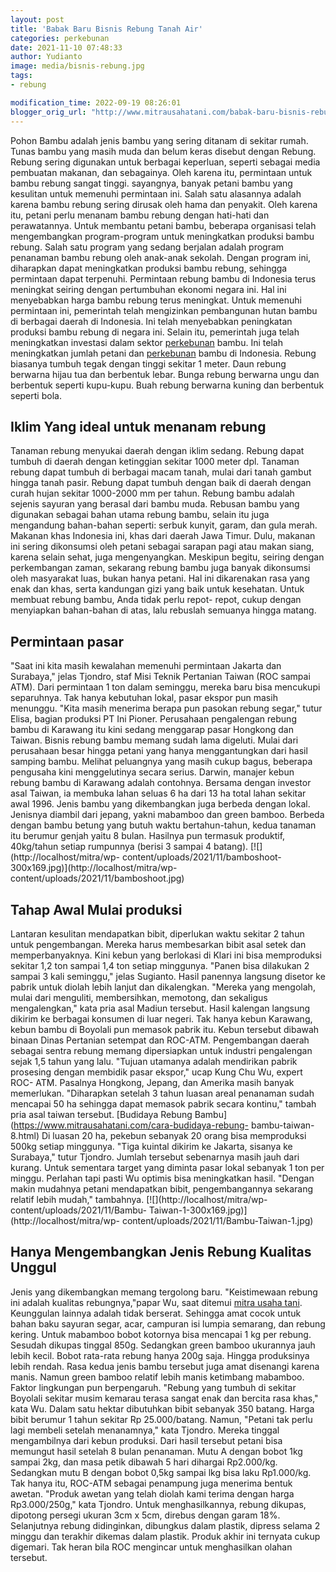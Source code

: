 ```yaml
---
layout: post
title: 'Babak Baru Bisnis Rebung Tanah Air'
categories: perkebunan
date: 2021-11-10 07:48:33
author: Yudianto
image: media/bisnis-rebung.jpg
tags:
- rebung

modification_time: 2022-09-19 08:26:01
blogger_orig_url: "http://www.mitrausahatani.com/babak-baru-bisnis-rebung-tanah-air.html"
---
```


Pohon Bambu adalah jenis bambu yang sering ditanam di sekitar rumah. Tunas
bambu yang masih muda dan belum keras disebut dengan Rebung. Rebung sering
digunakan untuk berbagai keperluan, seperti sebagai media pembuatan makanan,
dan sebagainya. Oleh karena itu, permintaan untuk bambu rebung sangat tinggi.
sayangnya, banyak petani bambu yang kesulitan untuk memenuhi permintaan ini.
Salah satu alasannya adalah karena bambu rebung sering dirusak oleh hama dan
penyakit. Oleh karena itu, petani perlu menanam bambu rebung dengan hati-hati
dan perawatannya. Untuk membantu petani bambu, beberapa organisasi telah
mengembangkan program-program untuk meningkatkan produksi bambu rebung. Salah
satu program yang sedang berjalan adalah program penanaman bambu rebung oleh
anak-anak sekolah. Dengan program ini, diharapkan dapat meningkatkan produksi
bambu rebung, sehingga permintaan dapat terpenuhi. Permintaan rebung bambu di
Indonesia terus meningkat seiring dengan pertumbuhan ekonomi negara ini. Hal
ini menyebabkan harga bambu rebung terus meningkat. Untuk memenuhi permintaan
ini, pemerintah telah mengizinkan pembangunan hutan bambu di berbagai daerah
di Indonesia. Ini telah menyebabkan peningkatan produksi bambu rebung di
negara ini. Selain itu, pemerintah juga telah meningkatkan investasi dalam
sektor [perkebunan](https://www.mitrausahatani.com/perkebunan "perkebunan") bambu. Ini
telah meningkatkan jumlah petani dan
[perkebunan](https://www.mitrausahatani.com/perkebunan "perkebunan") bambu di
Indonesia. Rebung biasanya tumbuh tegak dengan tinggi sekitar 1 meter. Daun
rebung berwarna hijau tua dan berbentuk lebar. Bunga rebung berwarna ungu dan
berbentuk seperti kupu-kupu. Buah rebung berwarna kuning dan berbentuk seperti
bola.

## Iklim Yang ideal untuk menanam rebung

Tanaman rebung menyukai daerah dengan iklim sedang. Rebung dapat tumbuh di
daerah dengan ketinggian sekitar 1000 meter dpl. Tanaman rebung dapat tumbuh
di berbagai macam tanah, mulai dari tanah gambut hingga tanah pasir. Rebung
dapat tumbuh dengan baik di daerah dengan curah hujan sekitar 1000-2000 mm per
tahun. Rebung bambu adalah sejenis sayuran yang berasal dari bambu muda.
Rebusan bambu yang digunakan sebagai bahan utama rebung bambu, selain itu juga
mengandung bahan-bahan seperti: serbuk kunyit, garam, dan gula merah. Makanan
khas Indonesia ini, khas dari daerah Jawa Timur. Dulu, makanan ini sering
dikonsumsi oleh petani sebagai sarapan pagi atau makan siang, karena selain
sehat, juga mengenyangkan. Meskipun begitu, seiring dengan perkembangan zaman,
sekarang rebung bambu juga banyak dikonsumsi oleh masyarakat luas, bukan hanya
petani. Hal ini dikarenakan rasa yang enak dan khas, serta kandungan gizi yang
baik untuk kesehatan. Untuk membuat rebung bambu, Anda tidak perlu repot-
repot, cukup dengan menyiapkan bahan-bahan di atas, lalu rebuslah semuanya
hingga matang.

## Permintaan pasar

"Saat ini kita masih kewalahan memenuhi permintaan Jakarta dan Surabaya,"
jelas Tjondro, staf Misi Teknik Pertanian Taiwan (ROC sampai ATM). Dari
permintaan 1 ton dalam seminggu, mereka baru bisa mencukupi separuhnya. Tak
hanya kebutuhan lokal, pasar ekspor pun masih menunggu. "Kita masih menerima
berapa pun pasokan rebung segar," tutur Elisa, bagian produksi PT Ini Pioner.
Perusahaan pengalengan rebung bambu di Karawang itu kini sedang menggarap
pasar Hongkong dan Taiwan. Bisnis rebung bambu memang sudah lama digeluti.
Mulai dari perusahaan besar hingga petani yang hanya menggantungkan dari hasil
samping bambu. Melihat peluangnya yang masih cukup bagus, beberapa pengusaha
kini menggelutinya secara serius. Darwin, manajer kebun rebung bambu di
Karawang adalah contohnya. Bersama dengan investor asal Taiwan, ia membuka
lahan seluas 6 ha dari 13 ha total lahan sekitar awal 1996. Jenis bambu yang
dikembangkan juga berbeda dengan lokal. Jenisnya diambil dari jepang, yakni
mabamboo dan green bamboo. Berbeda dengan bambu betung yang butuh waktu
bertahun-tahun, kedua tanaman itu berumur genjah yaitu 8 bulan. Hasilnya pun
termasuk produktif, 40kg/tahun setiap rumpunnya (berisi 3 sampai 4 batang).
[![](http://localhost/mitra/wp-
content/uploads/2021/11/bamboshoot-300x169.jpg)](http://localhost/mitra/wp-
content/uploads/2021/11/bamboshoot.jpg)

## Tahap Awal Mulai produksi

Lantaran kesulitan mendapatkan bibit, diperlukan waktu sekitar 2 tahun untuk
pengembangan. Mereka harus membesarkan bibit asal setek dan memperbanyaknya.
Kini kebun yang berlokasi di Klari ini bisa memproduksi sekitar 1,2 ton sampai
1,4 ton setiap minggunya. "Panen bisa dilakukan 2 sampai 3 kali seminggu,"
jelas Sugianto. Hasil panennya langsung disetor ke pabrik untuk diolah lebih
lanjut dan dikalengkan. "Mereka yang mengolah, mulai dari menguliti,
membersihkan, memotong, dan sekaligus mengalengkan," kata pria asal Madiun
tersebut. Hasil kalengan langsung dikirim ke berbagai konsumen di luar negeri.
Tak hanya kebun Karawang, kebun bambu di Boyolali pun memasok pabrik itu.
Kebun tersebut dibawah binaan Dinas Pertanian setempat dan ROC-ATM.
Pengembangan daerah sebagai sentra rebung memang dipersiapkan untuk industri
pengalengan sejak 1,5 tahun yang lalu. "Tujuan utamanya adalah mendirikan
pabrik prosesing dengan membidik pasar ekspor," ucap Kung Chu Wu, expert ROC-
ATM. Pasalnya Hongkong, Jepang, dan Amerika masih banyak memerlukan.
"Diharapkan setelah 3 tahun luasan areal penanaman sudah mencapai 50 ha
sehingga dapat memasok pabrik secara kontinu," tambah pria asal taiwan
tersebut. [Budidaya Rebung Bambu](https://www.mitrausahatani.com/cara-budidaya-rebung-
bambu-taiwan-8.html) Di luasan 20 ha, pekebun sebanyak 20 orang bisa
memproduksi 500kg setiap minggunya. "Tiga kuintal dikirim ke Jakarta, sisanya
ke Surabaya," tutur Tjondro. Jumlah tersebut sebenarnya masih jauh dari
kurang. Untuk sementara target yang diminta pasar lokal sebanyak 1 ton per
minggu. Perlahan tapi pasti Wu optimis bisa meningkatkan hasil. "Dengan makin
mudahnya petani mendapatkan bibit, pengembangannya sekarang relatif lebih
mudah," tambahnya. [![](http://localhost/mitra/wp-
content/uploads/2021/11/Bambu-
Taiwan-1-300x169.jpg)](http://localhost/mitra/wp-
content/uploads/2021/11/Bambu-Taiwan-1.jpg)

## Hanya Mengembangkan Jenis Rebung Kualitas Unggul

Jenis yang dikembangkan memang tergolong baru. "Keistimewaan rebung ini adalah
kualitas rebungnya,"papar Wu, saat ditemui [mitra usaha
tani](https://www.mitrausahatani.com). Keunggulan lainnya adalah tidak berserat.
Sehingga amat cocok untuk bahan baku sayuran segar, acar, campuran isi lumpia
semarang, dan rebung kering. Untuk mabamboo bobot kotornya bisa mencapai 1 kg
per rebung. Sesudah dikupas tinggal 850g. Sedangkan green bamboo ukurannya
jauh lebih kecil. Bobot rata-rata rebung hanya 200g saja. Hingga produksinya
lebih rendah. Rasa kedua jenis bambu tersebut juga amat disenangi karena
manis. Namun green bamboo relatif lebih manis ketimbang mabamboo. Faktor
lingkungan pun berpengaruh. "Rebung yang tumbuh di sekitar Boyolali sekitar
musim kemarau terasa sangat enak dan bercita rasa khas," kata Wu. Dalam satu
hektar dibutuhkan bibit sebanyak 350 batang. Harga bibit berumur 1 tahun
sekitar Rp 25.000/batang. Namun, "Petani tak perlu lagi membeli setelah
menanamnya," kata Tjondro. Mereka tinggal mengambilnya dari kebun produksi.
Dari hasil tersebut petani bisa memungut hasil setelah 8 bulan penanaman. Mutu
A dengan bobot 1kg sampai 2kg, dan masa petik dibawah 5 hari dihargai
Rp2.000/kg. Sedangkan mutu B dengan bobot 0,5kg sampai lkg bisa laku
Rp1.000/kg. Tak hanya itu, ROC-ATM sebagai penampung juga menerima bentuk
awetan. "Produk awetan yang telah diolah kami terima dengan harga
Rp3.000/250g," kata Tjondro. Untuk menghasilkannya, rebung dikupas, dipotong
persegi ukuran 3cm x 5cm, direbus dengan garam 18%. Selanjutnya rebung
didinginkan, dibungkus dalam plastik, dipress selama 2 minggu dan terakhir
dikemas dalam plastik. Produk akhir ini ternyata cukup digemari. Tak heran
bila ROC mengincar untuk menghasilkan olahan tersebut.


